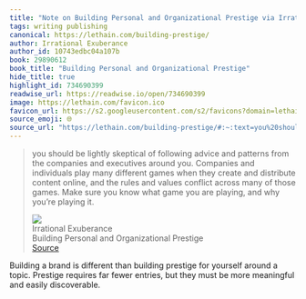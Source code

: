 ```yaml
---
title: "Note on Building Personal and Organizational Prestige via Irrational Exuberance"
tags: writing publishing
canonical: https://lethain.com/building-prestige/
author: Irrational Exuberance
author_id: 10743edbc04a107b
book: 29890612
book_title: "Building Personal and Organizational Prestige"
hide_title: true
highlight_id: 734690399
readwise_url: https://readwise.io/open/734690399
image: https://lethain.com/favicon.ico
favicon_url: https://s2.googleusercontent.com/s2/favicons?domain=lethain.com
source_emoji: 🌐
source_url: "https://lethain.com/building-prestige/#:~:text=you%20should%20be,you%E2%80%99re%20playing%20it."
---
```


> you should be lightly skeptical of following advice and patterns from the companies and executives around you. Companies and individuals play many different games when they create and distribute content online, and the rules and values conflict across many of those games. Make sure you know what game you are playing, and why you’re playing it.
> <div class="quoteback-footer"><div class="quoteback-avatar"><img class="mini-favicon" src="https://s2.googleusercontent.com/s2/favicons?domain=lethain.com"></div><div class="quoteback-metadata"><div class="metadata-inner"><span style="display:none">FROM:</span><div aria-label="Irrational Exuberance" class="quoteback-author"> Irrational Exuberance</div><div aria-label="Building Personal and Organizational Prestige" class="quoteback-title"> Building Personal and Organizational Prestige</div></div></div><div class="quoteback-backlink"><a target="_blank" aria-label="go to the full text of this quotation" rel="noopener" href="https://lethain.com/building-prestige/#:~:text=you%20should%20be,you%E2%80%99re%20playing%20it." class="quoteback-arrow"> Source</a></div></div>

Building a brand is different than building prestige for yourself around a topic. Prestige requires far fewer entries, but they must be more meaningful and easily discoverable. 